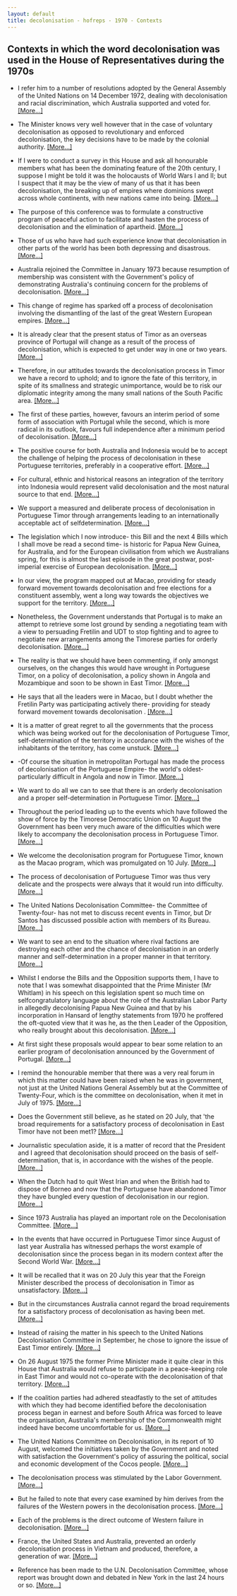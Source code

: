 ```yaml
---
layout: default
title: decolonisation - hofreps - 1970 - Contexts
---
```

## Contexts in which the word **decolonisation** was used in the House of Representatives during the 1970s

* I refer him to a number of resolutions adopted by the General Assembly of the United Nations on 14 December 1972, dealing with <span class="highlight">decolonisation</span> and racial discrimination, which Australia supported and voted for. [[More&hellip;]](https://historichansard.net/hofreps/1973/19730517_reps_28_hor84/#subdebate-5-0)

* The Minister knows very well however that in the case of voluntary <span class="highlight">decolonisation</span> as opposed to revolutionary and enforced <span class="highlight">decolonisation</span>, the key decisions have to be made by the colonial authority. [[More&hellip;]](https://historichansard.net/hofreps/1970/19700507_reps_27_hor67/#debate-25)

* If I were to conduct a survey in this House and ask all honourable members what has been the dominating feature of the 20th century, I suppose I might be told it was the holocausts of World Wars I and II; but I suspect that it may be the view of many of us that it has been <span class="highlight">decolonisation</span>, the breaking up of empires where dominions swept across whole continents, with new nations came into being. [[More&hellip;]](https://historichansard.net/hofreps/1972/19721018_reps_27_hor81/#debate-30)

* The purpose of this conference was to formulate a constructive program of peaceful action to facilitate and hasten the process of <span class="highlight">decolonisation</span> and the elimination of apartheid. [[More&hellip;]](https://historichansard.net/hofreps/1973/19730524_reps_28_hor84/#subdebate-36-0)

* Those of us who have had such experience know that <span class="highlight">decolonisation</span> in other parts of the world has been both depressing and disastrous. [[More&hellip;]](https://historichansard.net/hofreps/1973/19730925_reps_28_hor85/#subdebate-25-0)

* Australia rejoined the Committee in January 1973 because resumption of membership was consistent with the Government's policy of demonstrating Australia's continuing concern for the problems of <span class="highlight">decolonisation</span>. [[More&hellip;]](https://historichansard.net/hofreps/1973/19731010_reps_28_hor86/#subdebate-36-28)

* This change of regime has sparked off a process of <span class="highlight">decolonisation</span> involving the dismantling of the last of the great Western European empires. [[More&hellip;]](https://historichansard.net/hofreps/1974/19741030_reps_29_hor91/#debate-27)

* It is already clear that the present status of Timor as an overseas province of Portugal will change as a result of the process of <span class="highlight">decolonisation</span>, which is expected to get under way in one or two years. [[More&hellip;]](https://historichansard.net/hofreps/1974/19741030_reps_29_hor91/#debate-27)

* Therefore, in our attitudes towards the <span class="highlight">decolonisation</span> process in Timor we have a record to uphold; and to ignore the fate of this territory, in spite of its smallness and strategic unimportance, would be to risk our diplomatic integrity among the many small nations of the South Pacific area. [[More&hellip;]](https://historichansard.net/hofreps/1974/19741030_reps_29_hor91/#debate-27)

* The first of these parties, however, favours an interim period of some form of association with Portugal while the second, which is more radical in its outlook, favours full independence after a minimum period of <span class="highlight">decolonisation</span>. [[More&hellip;]](https://historichansard.net/hofreps/1974/19741030_reps_29_hor91/#debate-27)

* The positive course for both Australia and Indonesia would be to accept the challenge of helping the process of <span class="highlight">decolonisation</span> in these Portuguese territories, preferably in a cooperative effort. [[More&hellip;]](https://historichansard.net/hofreps/1974/19741030_reps_29_hor91/#debate-27)

* For cultural, ethnic and historical reasons an integration of the territory into Indonesia would represent valid <span class="highlight">decolonisation</span> and the most natural source to that end. [[More&hellip;]](https://historichansard.net/hofreps/1975/19750225_reps_29_hor93/#subdebate-25-0)

* We support a measured and deliberate process of <span class="highlight">decolonisation</span> in Portuguese Timor through arrangements leading to an internationally acceptable act of selfdetermination. [[More&hellip;]](https://historichansard.net/hofreps/1975/19750225_reps_29_hor93/#subdebate-25-0)

* The legislation which I now introduce- this Bill and the next 4 Bills which I shall move be read a second time- is historic for Papua New Guinea, for Australia, and for the European civilisation from which we Australians spring, for this is almost the last episode in the great postwar, post-imperial exercise of European <span class="highlight">decolonisation</span>. [[More&hellip;]](https://historichansard.net/hofreps/1975/19750820_reps_29_hor96/#subdebate-36-0)

* In our view, the program mapped out at Macao, providing for steady forward movement towards <span class="highlight">decolonisation</span> and free elections for a constituent assembly, went a long way towards the objectives we support for the territory. [[More&hellip;]](https://historichansard.net/hofreps/1975/19750826_reps_29_hor96/#subdebate-20-0)

* Nonetheless, the Government understands that Portugal is to make an attempt to retrieve some lost ground by sending a negotiating team with a view to persuading Fretilin and UDT to stop fighting and to agree to negotiate new arrangements among the Timorese parties for orderly <span class="highlight">decolonisation</span>. [[More&hellip;]](https://historichansard.net/hofreps/1975/19750826_reps_29_hor96/#subdebate-20-0)

* The reality is that we should have been commenting, if only amongst ourselves, on the changes this would have wrought in Portuguese Timor, on a policy of <span class="highlight">decolonisation</span>, a policy shown in Angola and Mozambique and soon to be shown in East Timor. [[More&hellip;]](https://historichansard.net/hofreps/1975/19750826_reps_29_hor96/#subdebate-28-0)

* He says that all the leaders were in Macao, but I doubt whether the Fretilin Party was participating actively there- providing for steady forward movement towards <span class="highlight">decolonisation</span> . [[More&hellip;]](https://historichansard.net/hofreps/1975/19750826_reps_29_hor96/#subdebate-28-0)

* It is a matter of great regret to all the governments that the process which was being worked out for the <span class="highlight">decolonisation</span> of Portuguese Timor, self-determination of the territory in accordance with the wishes of the inhabitants of the territory, has come unstuck. [[More&hellip;]](https://historichansard.net/hofreps/1975/19750827_reps_29_hor96/#subdebate-3-0)

* -Of course the situation in metropolitan Portugal has made the process of <span class="highlight">decolonisation</span> of the Portuguese Empire- the world's oldest- particularly difficult in Angola and now in Timor. [[More&hellip;]](https://historichansard.net/hofreps/1975/19750827_reps_29_hor96/#subdebate-14-0)

* We want to do all we can to see that there is an orderly <span class="highlight">decolonisation</span> and a proper self-determination in Portuguese Timor. [[More&hellip;]](https://historichansard.net/hofreps/1975/19750828_reps_29_hor96/#subdebate-6-0)

* Throughout the period leading up to the events which have followed the show of force by the Timorese Democratic Union on 10 August the Government has been very much aware of the difficulties which were likely to accompany the <span class="highlight">decolonisation</span> process in Portuguese Timor. [[More&hellip;]](https://historichansard.net/hofreps/1975/19750828_reps_29_hor96/#subdebate-6-0)

* We welcome the <span class="highlight">decolonisation</span> program for Portuguese Timor, known as the Macao program, which was promulgated on 10 July. [[More&hellip;]](https://historichansard.net/hofreps/1975/19750828_reps_29_hor96/#subdebate-6-0)

* The process of <span class="highlight">decolonisation</span> of Portuguese Timor was thus very delicate and the prospects were always that it would run into difficulty. [[More&hellip;]](https://historichansard.net/hofreps/1975/19750828_reps_29_hor96/#subdebate-6-0)

* The United Nations <span class="highlight">Decolonisation</span> Committee- the Committee of Twenty-four- has not met to discuss recent events in Timor, but  Dr Santos  has discussed possible action with members of its Bureau. [[More&hellip;]](https://historichansard.net/hofreps/1975/19750828_reps_29_hor96/#subdebate-6-0)

* We want to see an end to the situation where rival factions are destroying each other and the chance of <span class="highlight">decolonisation</span> in an orderly manner and self-determination in a proper manner in that territory. [[More&hellip;]](https://historichansard.net/hofreps/1975/19750828_reps_29_hor96/#subdebate-8-0)

* Whilst I endorse the Bills and the Opposition supports them, I have to note that I was somewhat disappointed that the Prime Minister  (Mr Whitlam)  in his speech on this legislation spent so much time on selfcongratulatory language about the role of the Australian Labor Party in allegedly decolonising Papua New Guinea and that by his incorporation in  Hansard  of lengthy statements from 1970 he proffered the oft-quoted view that it was he, as the then Leader of the Opposition, who really brought about this <span class="highlight">decolonisation</span>. [[More&hellip;]](https://historichansard.net/hofreps/1975/19750828_reps_29_hor96/#subdebate-37-0)

* At first sight these proposals would appear to bear some relation to an earlier program of <span class="highlight">decolonisation</span> announced by the Government of Portugal. [[More&hellip;]](https://historichansard.net/hofreps/1976/19760504_reps_30_hor99/#debate-35)

* I remind the honourable member that there was a very real forum in which this matter could have been raised when he was in government, not just at the United Nations General Assembly but at the Committee of Twenty-Four, which is the committee on <span class="highlight">decolonisation</span>, when it met in July of 1975. [[More&hellip;]](https://historichansard.net/hofreps/1976/19760604_reps_30_hor99/#subdebate-5-0)

* Does the Government still believe, as he stated on 20 July, that 'the broad requirements for a satisfactory process of <span class="highlight">decolonisation</span> in East Timor have not been met1? [[More&hellip;]](https://historichansard.net/hofreps/1976/19760908_reps_30_hor100/#subdebate-14-0)

* Journalistic speculation aside, it is a matter of record that the  President  and I agreed that <span class="highlight">decolonisation</span> should proceed on the basis of self-determination, that is, in accordance with the wishes of the people. [[More&hellip;]](https://historichansard.net/hofreps/1976/19760923_reps_30_hor100/#debate-44)

* When the Dutch had to quit West Irian and when the British had to dispose of Borneo and now that the Portuguese have abandoned Timor they have bungled every question of <span class="highlight">decolonisation</span> in our region. [[More&hellip;]](https://historichansard.net/hofreps/1976/19760923_reps_30_hor100/#debate-44)

* Since 1973 Australia has played an important role on the <span class="highlight">Decolonisation</span> Committee. [[More&hellip;]](https://historichansard.net/hofreps/1976/19761006_reps_30_hor101/#subdebate-3-0)

* In the events that have occurred in Portuguese Timor since August of last year Australia has witnessed perhaps the worst example of <span class="highlight">decolonisation</span> since the process began in its modern context after the Second World War. [[More&hellip;]](https://historichansard.net/hofreps/1976/19761007_reps_30_hor101/#subdebate-36-0)

* It will be recalled that it was on 20 July this year that the Foreign Minister described the process of <span class="highlight">decolonisation</span> in Timor as unsatisfactory. [[More&hellip;]](https://historichansard.net/hofreps/1976/19761012_reps_30_hor101/#subdebate-3-0)

* But in the circumstances Australia cannot regard the broad requirements for a satisfactory process of <span class="highlight">decolonisation</span> as having been met. [[More&hellip;]](https://historichansard.net/hofreps/1976/19761012_reps_30_hor101/#subdebate-3-0)

* Instead of raising the matter in his speech to the United Nations <span class="highlight">Decolonisation</span> Committee in September, he chose to ignore the issue of East Timor entirely. [[More&hellip;]](https://historichansard.net/hofreps/1977/19770503_reps_30_hor105/#subdebate-21-2)

* On 26 August 1975 the former Prime Minister made it quite clear in this House that Australia would refuse to participate in a peace-keeping role in East Timor and would not co-operate with the <span class="highlight">decolonisation</span> of that territory. [[More&hellip;]](https://historichansard.net/hofreps/1977/19771005_reps_30_hor106/#debate-40)

* If the coalition parties had adhered steadfastly to the set of attitudes with which they had become identified before the <span class="highlight">decolonisation</span> process began in earnest and before South Africa was forced to leave the organisation, Australia's membership of the Commonwealth might indeed have become uncomfortable for us. [[More&hellip;]](https://historichansard.net/hofreps/1978/19780314_reps_31_hor108/#subdebate-26-0)

* The United Nations Committee on <span class="highlight">Decolonisation</span>, in its report of 10 August, welcomed the initiatives taken by the Government and noted with satisfaction the Government's policy of assuring the political, social and economic development of the Cocos people. [[More&hellip;]](https://historichansard.net/hofreps/1978/19780926_reps_31_hor111/#subdebate-40-0)

* The <span class="highlight">decolonisation</span> process was stimulated by the Labor Government. [[More&hellip;]](https://historichansard.net/hofreps/1978/19781123_reps_31_hor112/#subdebate-36-0)

* But he failed to note that every case examined by him derives from the failures of the Western powers in the <span class="highlight">decolonisation</span> process. [[More&hellip;]](https://historichansard.net/hofreps/1979/19790308_reps_31_hor113/#subdebate-43-0)

* Each of the problems is the direct outcome of Western failure in <span class="highlight">decolonisation</span>. [[More&hellip;]](https://historichansard.net/hofreps/1979/19790308_reps_31_hor113/#subdebate-43-0)

* France, the United States and Australia, prevented an orderly <span class="highlight">decolonisation</span> process in Vietnam and produced, therefore, a generation of war. [[More&hellip;]](https://historichansard.net/hofreps/1979/19790308_reps_31_hor113/#subdebate-43-0)

* Reference has been made to the U.N. <span class="highlight">Decolonisation</span> Committee, whose report was brought down and debated in New York in the last 24 hours or so. [[More&hellip;]](https://historichansard.net/hofreps/1979/19791113_reps_31_hor116/#subdebate-49-0)

